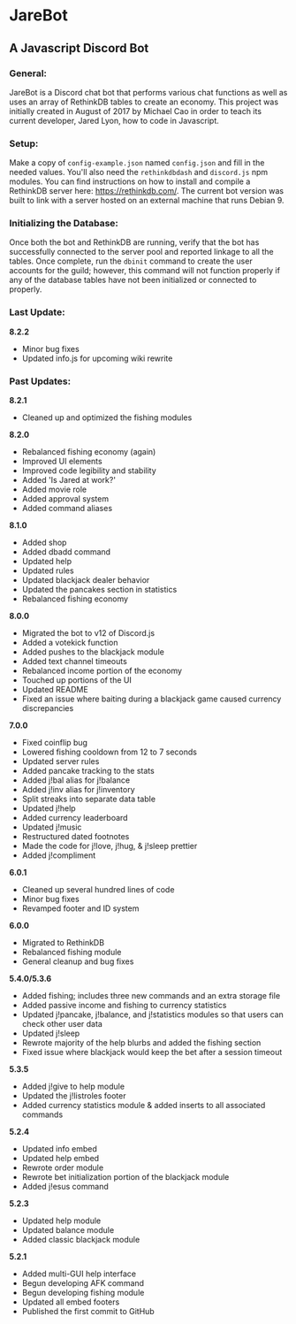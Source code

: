 # JareBot
## A Javascript Discord Bot

### General:
JareBot is a Discord chat bot that performs various chat functions as well as uses an array of RethinkDB tables to create an economy. This project was initially created in August of 2017 by Michael Cao in order to teach its current developer, Jared Lyon, how to code in Javascript.

### Setup:
Make a copy of `config-example.json` named `config.json` and fill in the needed values. You'll also need the `rethinkdbdash` and `discord.js` npm modules. You can find instructions on how to install and compile a RethinkDB server here: https://rethinkdb.com/. The current bot version was built to link with a server hosted on an external machine that runs Debian 9.

### Initializing the Database:
Once both the bot and RethinkDB are running, verify that the bot has successfully connected to the server pool and reported linkage to all the tables. Once complete, run the `dbinit` command to create the user accounts for the guild; however, this command will not function properly if any of the database tables have not been initialized or connected to properly.

### Last Update:
**8.2.2**
- Minor bug fixes
- Updated info.js for upcoming wiki rewrite

### Past Updates:
**8.2.1**
- Cleaned up and optimized the fishing modules

**8.2.0**
- Rebalanced fishing economy (again)
- Improved UI elements
- Improved code legibility and stability
- Added 'Is Jared at work?'
- Added movie role
- Added approval system
- Added command aliases

**8.1.0**
- Added shop
- Added dbadd command
- Updated help
- Updated rules
- Updated blackjack dealer behavior
- Updated the pancakes section in statistics
- Rebalanced fishing economy

**8.0.0**
- Migrated the bot to v12 of Discord.js
- Added a votekick function
- Added pushes to the blackjack module
- Added text channel timeouts
- Rebalanced income portion of the economy
- Touched up portions of the UI
- Updated README
- Fixed an issue where baiting during a blackjack game caused currency discrepancies

**7.0.0**
- Fixed coinflip bug
- Lowered fishing cooldown from 12 to 7 seconds
- Updated server rules
- Added pancake tracking to the stats
- Added j!bal alias for j!balance
- Added j!inv alias for j!inventory
- Split streaks into separate data table
- Updated j!help
- Added currency leaderboard
- Updated j!music
- Restructured dated footnotes
- Made the code for j!love, j!hug, & j!sleep prettier
- Added j!compliment

**6.0.1**
- Cleaned up several hundred lines of code
- Minor bug fixes
- Revamped footer and ID system

**6.0.0**
- Migrated to RethinkDB
- Rebalanced fishing module
- General cleanup and bug fixes

**5.4.0/5.3.6**
- Added fishing; includes three new commands and an extra storage file
- Added passive income and fishing to currency statistics
- Updated j!pancake, j!balance, and j!statistics modules so that users can check other user data
- Updated j!sleep
- Rewrote majority of the help blurbs and added the fishing section
- Fixed issue where blackjack would keep the bet after a session timeout

**5.3.5**
- Added j!give to help module
- Updated the j!listroles footer
- Added currency statistics module & added inserts to all associated commands

**5.2.4**
- Updated info embed
- Updated help embed
- Rewrote order module
- Rewrote bet initialization portion of the blackjack module
- Added j!esus command

**5.2.3**
- Updated help module
- Updated balance module
- Added classic blackjack module

**5.2.1**
- Added multi-GUI help interface
- Begun developing AFK command
- Begun developing fishing module
- Updated all embed footers
- Published the first commit to GitHub
